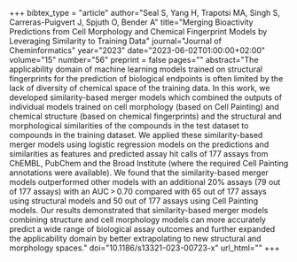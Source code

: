 +++
bibtex_type = "article"
author="Seal S, Yang H, Trapotsi MA, Singh S, Carreras-Puigvert J, Spjuth O, Bender A"
title="Merging Bioactivity Predictions from Cell Morphology and Chemical Fingerprint Models by Leveraging Similarity to Training Data"
journal="Journal of Cheminformatics"
year="2023"
date="2023-06-02T01:00:00+02:00"
volume="15"
number="56"
preprint = false
pages=""
abstract="The applicability domain of machine learning models trained on structural fingerprints for the prediction of biological endpoints is often limited by the lack of diversity of chemical space of the training data. In this work, we developed similarity-based merger models which combined the outputs of individual models trained on cell morphology (based on Cell Painting) and chemical structure (based on chemical fingerprints) and the structural and morphological similarities of the compounds in the test dataset to compounds in the training dataset. We applied these similarity-based merger models using logistic regression models on the predictions and similarities as features and predicted assay hit calls of 177 assays from ChEMBL, PubChem and the Broad Institute (where the required Cell Painting annotations were available). We found that the similarity-based merger models outperformed other models with an additional 20% assays (79 out of 177 assays) with an AUC > 0.70 compared with 65 out of 177 assays using structural models and 50 out of 177 assays using Cell Painting models. Our results demonstrated that similarity-based merger models combining structure and cell morphology models can more accurately predict a wide range of biological assay outcomes and further expanded the applicability domain by better extrapolating to new structural and morphology spaces."
doi="10.1186/s13321-023-00723-x"
url_html=""
+++

